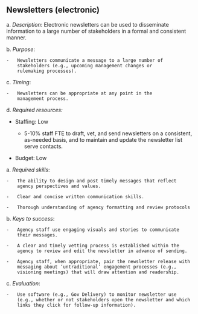 ## Newsletters (electronic)

a.  *Description*: Electronic newsletters can be used to disseminate
    information to a large number of stakeholders in a formal and
    consistent manner.

b.  *Purpose*:

    -   Newsletters communicate a message to a large number of
        stakeholders (e.g., upcoming management changes or
        rulemaking processes).

c.  *Timing*:

    -   Newsletters can be appropriate at any point in the
        management process.

d.  *Required resources:*

-   Staffing: Low

    -   5-10% staff FTE to draft, vet, and send newsletters on a
        consistent, as-needed basis, and to maintain and update the
        newsletter list serve contacts.

-   Budget: Low

a.  *Required skills*:

    -   The ability to design and post timely messages that reflect
        agency perspectives and values.

    -   Clear and concise written communication skills.

    -   Thorough understanding of agency formatting and review protocols

b.  *Keys to success*:

    -   Agency staff use engaging visuals and stories to communicate
        their messages.

    -   A clear and timely vetting process is established within the
        agency to review and edit the newsletter in advance of sending.

    -   Agency staff, when appropriate, pair the newsletter release with
        messaging about ‘untraditional’ engagement processes (e.g.,
        visioning meetings) that will draw attention and readership.

c.  *Evaluation*:

    -   Use software (e.g., Gov Delivery) to monitor newsletter use
        (e.g., whether or not stakeholders open the newsletter and which
        links they click for follow-up information).

